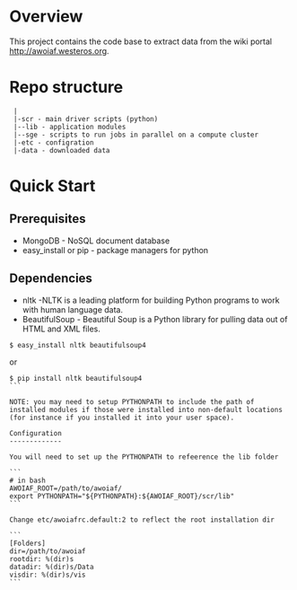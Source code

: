 Overview
========

This project contains the code base to extract data from the wiki portal http://awoiaf.westeros.org.

Repo structure
==============
```
 |
 |-scr - main driver scripts (python)
 |--lib - application modules
 |--sge - scripts to run jobs in parallel on a compute cluster  
 |-etc - configration
 |-data - downloaded data
```

Quick Start
===========

Prerequisites
-------------

* MongoDB - NoSQL document database
* easy_install or pip - package managers for python

Dependencies
------------

* nltk -NLTK is a leading platform for building Python programs to work with human language data.
* BeautifulSoup - Beautiful Soup is a Python library for pulling data out of HTML and XML files.
```
$ easy_install nltk beautifulsoup4
```
or
````
$ pip install nltk beautifulsoup4
```

NOTE: you may need to setup PYTHONPATH to include the path of installed modules if those were installed into non-default locations (for instance if you installed it into your user space).

Configuration
-------------

You will need to set up the PYTHONPATH to refeerence the lib folder

```
# in bash
AWOIAF_ROOT=/path/to/awoiaf/
export PYTHONPATH="${PYTHONPATH}:${AWOIAF_ROOT}/scr/lib"
```

Change etc/awoiafrc.default:2 to reflect the root installation dir

```
[Folders]
dir=/path/to/awoiaf
rootdir: %(dir)s
datadir: %(dir)s/Data
visdir: %(dir)s/vis
```






